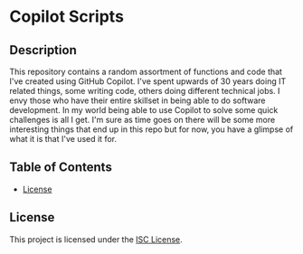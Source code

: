 # Copilot Scripts

## Description

This repository contains a random assortment of functions and code that I've created using GitHub Copilot.  I've spent upwards of 30 years doing IT related things, some writing code, others doing different technical jobs.  I envy those who have their entire skillset in being able to do software development.  In my world being able to use Copilot to solve some quick challenges is all I get.  I'm sure as time goes on there will be some more interesting things that end up in this repo but for now, you have a glimpse of what it is that I've used it for.

## Table of Contents

- [License](#license)

## License

This project is licensed under the [ISC License](https://opensource.org/licenses/ISC).  

